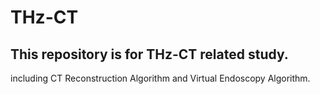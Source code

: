 # THz-CT

This repository is for THz-CT related study.
--------------------------------------------

including CT Reconstruction Algorithm and Virtual Endoscopy Algorithm.
